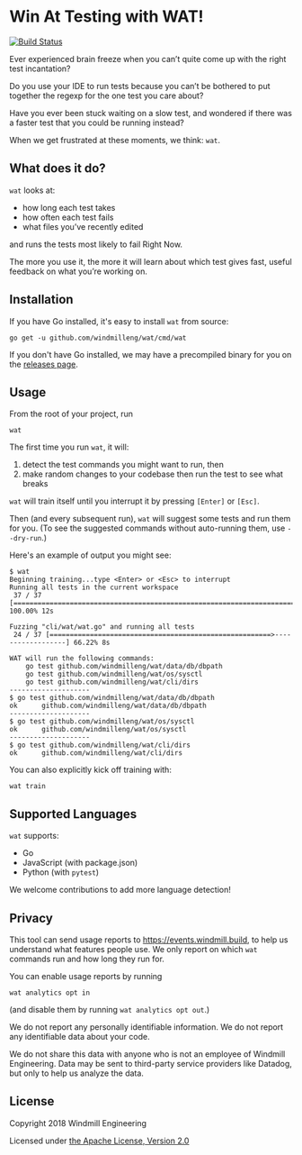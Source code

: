 # Win At Testing with WAT!

[![Build Status](https://circleci.com/gh/windmilleng/wat/tree/master.svg?style=shield)](https://circleci.com/gh/windmilleng/wat)

Ever experienced brain freeze when you can’t quite come up with the right test
incantation?

Do you use your IDE to run tests because you can’t be bothered to put together
the regexp for the one test you care about?

Have you ever been stuck waiting on a slow test, and wondered if there was a
faster test that you could be running instead?

When we get frustrated at these moments, we think: `wat`.

## What does it do?

`wat` looks at:

- how long each test takes
- how often each test fails
- what files you’ve recently edited

and runs the tests most likely to fail Right Now.

The more you use it, the more it will learn about which test gives fast,
useful feedback on what you’re working on.

## Installation

If you have Go installed, it's easy to install `wat` from source:

```
go get -u github.com/windmilleng/wat/cmd/wat
```

If you don't have Go installed, we may have a precompiled binary for you on the [releases page](https://github.com/windmilleng/wat/releases).

## Usage

From the root of your project, run

```
wat
```

The first time you run `wat`, it will:

1) detect the test commands you might want to run, then
2) make random changes to your codebase then run the test to see what breaks

`wat` will train itself until you interrupt it by pressing `[Enter]` or `[Esc]`.

Then (and every subsequent run), `wat` will suggest some tests and run them for you. (To see the suggested commands without auto-running them, use `--dry-run`.)

Here's an example of output you might see:

```
$ wat
Beginning training...type <Enter> or <Esc> to interrupt
Running all tests in the current workspace
 37 / 37 [==========================================================================] 100.00% 12s

Fuzzing "cli/wat/wat.go" and running all tests
 24 / 37 [=======================================================>------------------] 66.22% 8s

WAT will run the following commands:
	go test github.com/windmilleng/wat/data/db/dbpath
	go test github.com/windmilleng/wat/os/sysctl
	go test github.com/windmilleng/wat/cli/dirs
--------------------
$ go test github.com/windmilleng/wat/data/db/dbpath
ok  	github.com/windmilleng/wat/data/db/dbpath
--------------------
$ go test github.com/windmilleng/wat/os/sysctl
ok  	github.com/windmilleng/wat/os/sysctl	
--------------------
$ go test github.com/windmilleng/wat/cli/dirs
ok  	github.com/windmilleng/wat/cli/dirs	
```

You can also explicitly kick off training with:
```
wat train
```

## Supported Languages

`wat` supports:

- Go
- JavaScript (with package.json)
- Python (with `pytest`)

We welcome contributions to add more language detection!


## Privacy

This tool can send usage reports to https://events.windmill.build, to help us
understand what features people use. We only report on which `wat` commands
run and how long they run for.

You can enable usage reports by running

```
wat analytics opt in
```

(and disable them by running `wat analytics opt out`.)

We do not report any personally identifiable information. We do not report any
identifiable data about your code.

We do not share this data with anyone who is not an employee of Windmill
Engineering.  Data may be sent to third-party service providers like Datadog,
but only to help us analyze the data.

## License
Copyright 2018 Windmill Engineering

Licensed under [the Apache License, Version 2.0](LICENSE)
